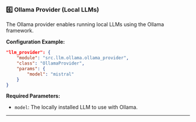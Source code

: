 ### **6️⃣ Ollama Provider (Local LLMs)**
The Ollama provider enables running local LLMs using the Ollama framework.

**Configuration Example:**
```json
"llm_provider": {
    "module": "src.llm.ollama.ollama_provider",
    "class": "OllamaProvider",
    "params": {
        "model": "mistral"
    }
}
```

**Required Parameters:**
- `model`: The locally installed LLM to use with Ollama.

---
